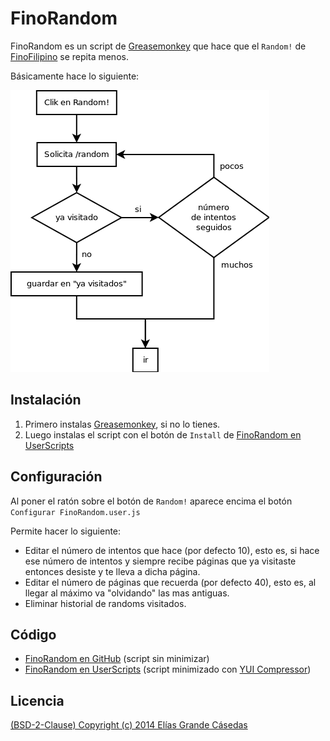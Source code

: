FinoRandom
==========

FinoRandom es un script de [Greasemonkey] que hace que el `Random!` de
[FinoFilipino] se repita menos.

Básicamente hace lo siguiente:

![img/flujo-simple.png](img/flujo-simple.png?raw=true)

Instalación
-----------

1. Primero instalas [Greasemonkey], si no lo tienes.
2. Luego instalas el script con el botón de `Install` de
[FinoRandom en UserScripts]

Configuración
-------------

Al poner el ratón sobre el botón de `Random!` aparece encima el botón 
`Configurar FinoRandom.user.js`

Permite hacer lo siguiente:

* Editar el número de intentos que hace (por defecto 10), esto es, si hace ese
número de intentos y siempre recibe páginas que ya visitaste entonces desiste y
te lleva a dicha página.
* Editar el número de páginas que recuerda (por defecto 40), esto es, al llegar
al máximo va "olvidando" las mas antiguas.
* Eliminar historial de randoms visitados.

Código
------

* [FinoRandom en GitHub] \(script sin minimizar)
* [FinoRandom en UserScripts] \(script minimizado con [YUI Compressor])

Licencia
--------

[(BSD-2-Clause) Copyright (c) 2014 Elías Grande Cásedas](LICENSE?raw=true)

[Greasemonkey]:https://addons.mozilla.org/es/firefox/addon/greasemonkey/
[FinoFilipino]:http://finofilipino.org
[FinoRandom en GitHub]:https://github.com/EliasGrande/FinoRandom/blob/master/FinoRandom.user.js
[FinoRandom en UserScripts]:http://userscripts-mirror.org/scripts/show/446003
[YUI Compressor]:http://yui.github.io/yuicompressor/
